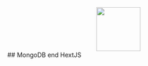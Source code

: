 <div id="header" align="center">
  <img src="https://media.giphy.com/media/v1.Y2lkPTc5MGI3NjExOGhja2pqdXA2a2phcjFqc2l0Y3pkdXdmbGx3Ym10eXczenZxZWhoeiZlcD12MV9pbnRlcm5hbF9naWZfYnlfaWQmY3Q9Zw/l49JHz7kJvl6MCj3G/giphy.gif" width="100"/>
</div>
## MongoDB end HextJS
